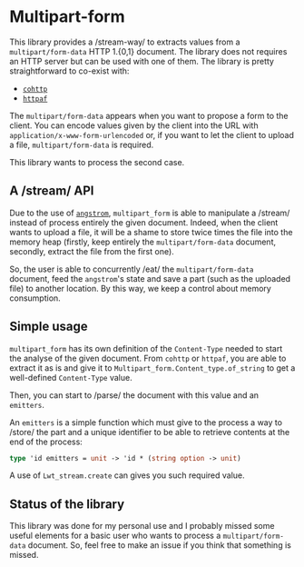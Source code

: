 # Multipart-form

This library provides a /stream-way/ to extracts values from a
`multipart/form-data` HTTP 1.{0,1} document. The library does not requires an
HTTP server but can be used with one of them. The library is pretty
straightforward to co-exist with:
- [`cohttp`][cohttp]
- [`httpaf`][httpaf]

The `multipart/form-data` appears when you want to propose a form to the client.
You can encode values given by the client into the URL with
`application/x-www-form-urlencoded` or, if you want to let the client to upload
a file, `multipart/form-data` is required.

This library wants to process the second case.

## A /stream/ API

Due to the use of [`angstrom`][angstrom], `multipart_form` is able to manipulate
a /stream/ instead of process entirely the given document. Indeed, when the
client wants to upload a file, it will be a shame to store twice times the file
into the memory heap (firstly, keep entirely the `multipart/form-data` document,
secondly, extract the file from the first one).

So, the user is able to concurrently /eat/ the `multipart/form-data` document,
feed the `angstrom`'s state and save a part (such as the uploaded file) to
another location. By this way, we keep a control about memory consumption.

## Simple usage

`multipart_form` has its own definition of the `Content-Type` needed to start
the analyse of the given document. From `cohttp` or `httpaf`, you are able to
extract it as is and give it to `Multipart_form.Content_type.of_string` to get a
well-defined `Content-Type` value.

Then, you can start to /parse/ the document with this value and an `emitters`.

An `emitters` is a simple function which must give to the process a way to
/store/ the part and a unique identifier to be able to retrieve contents at the
end of the process:

```ocaml
type 'id emitters = unit -> 'id * (string option -> unit)
```

A use of `Lwt_stream.create` can gives you such required value.

## Status of the library

This library was done for my personal use and I probably missed some useful
elements for a basic user who wants to process a `multipart/form-data` document.
So, feel free to make an issue if you think that something is missed.

[cohttp]: https://github.com/mirage/ocaml-cohttp
[httpaf]: https://github.com/inhabitedtype/httpaf
[angstrom]: https://github.com/inhabitedtype/angstrom
